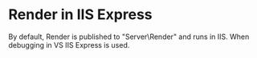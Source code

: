 ﻿# Render in IIS Express

By default, Render is published to "Server\Render" and runs in IIS. When debugging in VS IIS Express is used.
